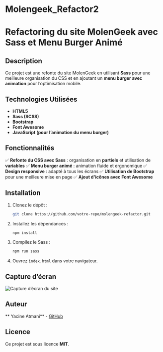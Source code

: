 # Molengeek_Refactor2
# Refactoring du site MolenGeek avec Sass et Menu Burger Animé

## Description
Ce projet est une refonte du site MolenGeek en utilisant **Sass** pour une meilleure organisation du CSS et en ajoutant un **menu burger avec animation** pour l’optimisation mobile.

## Technologies Utilisées
- **HTML5**
- **Sass (SCSS)**
- **Bootstrap**
- **Font Awesome**
- **JavaScript (pour l’animation du menu burger)**

## Fonctionnalités
✅ **Refonte du CSS avec Sass** : organisation en **partiels** et utilisation de **variables**
✅ **Menu burger animé** : animation fluide et ergonomique
✅ **Design responsive** : adapté à tous les écrans
✅ **Utilisation de Bootstrap** pour une meilleure mise en page
✅ **Ajout d'icônes avec Font Awesome**

## Installation
1. Clonez le dépôt :
   ```bash
   git clone https://github.com/votre-repo/molengeek-refactor.git
   ```
2. Installez les dépendances :
   ```bash
   npm install
   ```
3. Compilez le Sass :
   ```bash
   npm run sass
   ```
4. Ouvrez `index.html` dans votre navigateur.

## Capture d’écran
![Capture d’écran du site](./Molengeek_Refactor2/public/img/MolengeekRefactor.png)

## Auteur
** Yacine Atmani** - [GitHub](https://github.com/yacineatmani)

## Licence
Ce projet est sous licence **MIT**.

